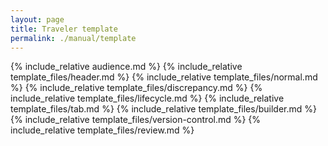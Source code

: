 ```yaml
---
layout: page
title: Traveler template
permalink: ./manual/template
---
```

{% include_relative audience.md %}
{% include_relative template_files/header.md %}
{% include_relative template_files/normal.md %}
{% include_relative template_files/discrepancy.md %}
{% include_relative template_files/lifecycle.md %}
{% include_relative template_files/tab.md %}
{% include_relative template_files/builder.md %}
{% include_relative template_files/version-control.md %}
{% include_relative template_files/review.md %}
